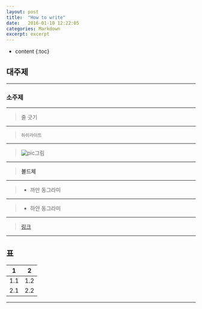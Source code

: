 ```yaml
---
layout: post
title:  "How to write"
date:   2016-01-10 12:22:05
categories: Markdown
excerpt: excerpt
---
```

* content
{:toc}


## 대주제

---

### 소주제  

---
> 줄 긋기
---
>`하이라이트`
---
>![pic](그림주소)그림
---
>**볼드체**
---
>* 까만 동그라미
---
>  * 하얀 동그라미
---
>[링크](주소)

---
표 
---  

1 |2
----|----
1.1 |1.2
2.1 |2.2

---
